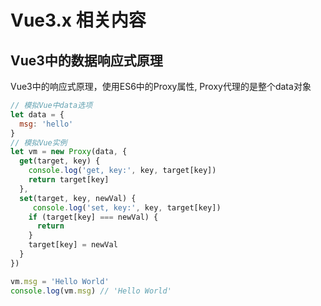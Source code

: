 # Vue3.x 相关内容

## Vue3中的数据响应式原理
Vue3中的响应式原理，使用ES6中的Proxy属性, Proxy代理的是整个data对象
```javascript
// 模拟Vue中data选项
let data = {
  msg: 'hello'
}
// 模拟Vue实例
let vm = new Proxy(data, {
  get(target, key) {
    console.log('get, key:', key, target[key])
    return target[key]
  },
  set(target, key, newVal) {
     console.log('set, key:', key, target[key])
    if (target[key] === newVal) {
      return
    }
    target[key] = newVal
  }
})

vm.msg = 'Hello World'
console.log(vm.msg) // 'Hello World'
```